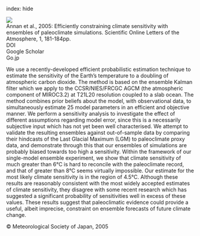 index: hide

<div class="Citation">
    <div class="Citation-thumb CitationThumb-linked"  data-href="https://doi.org/10.2151/sola.2005-047">
      <img src="https://static.claimspace.cloud/climate-study-static/refs/thumbs/5/Annan_et_al_2005-thumb.png" />
    </div>

  <div class="Citation-body">
    <div class="Citation-text">Annan et al., 2005: Efficiently constraining climate sensitivity with ensembles of paleoclimate simulations. <span class="Article-journal">Scientific Online Letters of the Atmosphere, </span><span class="Article-volume">1, </span>181-184pp.</div>
    <div class="Citation-links">
      <div class="CitationLink" data-href="https://doi.org/10.2151/sola.2005-047">
        <div class="CitationLink-icon CitationLink-Doi"></div>
        <div class="CitationLink-text">DOI</div>
      </div>
      <div class="CitationLink" data-href="https://scholar.google.com/scholar?q=10.2151/sola.2005-047">
        <div class="CitationLink-icon CitationLink-Scholar"></div>
        <div class="CitationLink-text">Google Scholar</div>
      </div>
      <div class="CitationLink" data-href="https://www.jstage.jst.go.jp/article/sola/1/0/1_0_181/_article">
        <div class="CitationLink-icon CitationLink-Publisher"></div>
        <div class="CitationLink-text">Go.jp</div>
      </div>
    </div>
  </div>
</div>

We use a recently-developed efficient probabilistic estimation technique to estimate the sensitivity of the Earth’s temperature to a doubling of atmospheric carbon dioxide. The method is based on the ensemble Kalman filter which we apply to the CCSR/NIES/FRCGC AGCM (the atmospheric component of MIROC3.2) at T21L20 resolution coupled to a slab ocean. The method combines prior beliefs about the model, with observational data, to simultaneously estimate 25 model parameters in an efficient and objective manner. We perform a sensitivity analysis to investigate the effect of different assumptions regarding model error, since this is a necessarily subjective input which has not yet been well characterised. We attempt to validate the resulting ensembles against out-of-sample data by comparing their hindcasts of the Last Glacial Maximum (LGM) to paleoclimate proxy data, and demonstrate through this that our ensembles of simulations are probably biased towards too high a sensitivity. Within the framework of our single-model ensemble experiment, we show that climate sensitivity of much greater than 6°C is hard to reconcile with the paleoclimate record, and that of greater than 8°C seems virtually impossible. Our estimate for the most likely climate sensitivity is in the region of 4.5°C. Although these results are reasonably consistent with the most widely accepted estimates of climate sensitivity, they disagree with some recent research which has suggested a significant probability of sensitivities well in excess of these values. These results suggest that paleoclimatic evidence could provide a useful, albeit imprecise, constraint on ensemble forecasts of future climate change.

<div class="Citation-copy">
&copy; Meteorological Society of Japan, 2005
</div>